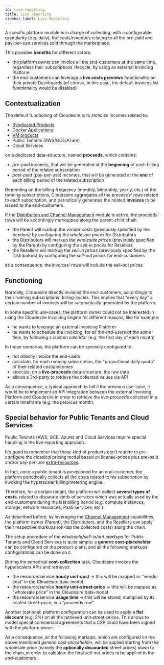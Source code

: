 ```yaml
---
id: live-reporting
title: Live Reporting
sidebar_label: Live Reporting
---
```

A specific platform module is in charge of collecting, with a configurable
granularity (e.g. daily), the costs/revenues relating to all the pre-paid and
pay-per-use services sold through the marketplace.

This provides **benefits** for different actors:

- the platform owner can invoice all the end-customers at the same time,
  regardless their subscriptions lifecycle, by using an external Invoicing
  Platform
- the end-customers can leverage a **live costs previews** functionality on
  their private Dashboards (of course, in this case, the default invoices list
  functionality would be disabled)

## Contextualization

The default functioning of Cloudesire is to _staticize_ incomes related to:

- [Syndicated Products](syndication.md)
- [Docker Applications](docker.md)
- [VM products](vm.md)
- Public Tenants (AWS/GCE/Azure)
- Cloud Services

on a dedicated data-structure, named **proceeds**, which contains:

- _pre-paid_ incomes, that will be generated at the **beginning** of each
  billing period of the related subscription
- _post-paid_ (pay-per-use) incomes, that will be generated at the **end** of
  each billing period of the related subscription

 Depending on the billing frequency (monthly, bimonthly, yearly, etc.) of
 the running subscriptions, Cloudesire aggregates all the _proceeds' rows_
 related to each subscription, and periodically generates the related
 **invoices** to be issued to the end-customers.

 If the [Distribution and Channel Management](channel.md) module is active,
 the proceeds' rows will be accordingly _markupped_ along the parent-child chain:

- the Parent will markup the _vendor costs_ (previously specified by the
   Vendors) by configuring the _wholesale prices_ for Distributors
- the Distributors will markup the _wholesale prices_ (previously specified by
   the Parent) by configuring the _sell-in prices_ for Resellers
- the Resellers will markup the _sell-in prices_ (previously specified by the
   Distributors) by configuring the _sell-out prices_ for end-customers

as a consequence, the invoices' rows will include the sell-out prices.

## Functioning

Normally, Cloudesire directly invoices the end-customers, accordingly to their
running subscriptions' billing-cycles. This implies that "every day" a certain
number of invoices will be automatically generated by the platform.

In some specific use-cases, the platform owner could not be interested in using the
Cloudesire Invoicing Engine for different reasons, like for example:

- he wants to leverage an external Invoicing Platform
- he wants to schedule the invoicing, for *all the end-users at the same time*,
   by following a *custom calendar* (e.g. the first day of each month)

In those scenarios, the platform can be specially configured to:

- not directly invoice the end-users
- calculate, for each running subscription, the "proportional daily quota" of
  their related costs/incomes
- storicize, on a **live-proceeds** data-structure, the raw data
- allows a 3rd-party to retrieve the collected values via API

As a consequence, a typical approach to fulfill the previous use-case, it would
be to implement an API integration between the external Invoicing Platform and
Cloudesire in order to retrieve the *live-proceeds* collected in a certain
timeframe (e.g. the previous month).

## Special behavior for Public Tenants and Cloud Services

Public Tenants (AWS, GCE, Azure) and Cloud Services require special handling
in the live-reporting approach.

It's good to remember that those kind of products don't require to pre-configure
the *classical* pricing model based on license-prices plus pre-paid and/or
pay-per-use [extra-resources](onboarding-extra-resources.md).

In fact, once a public tenant is provisioned for an end-customer, the platform
periodically collects all the costs related to his subscription by invoking the
hyperscaler billing/metering engine.

Therefore, for a certain tenant, the platform will collect **several types of
costs**, related to disparate kinds of services which was actually used by the
end-customers during the last billing period (e.g. compute instances, storage,
network resources, PaaS services, etc.).

As described before, by leveraging the [Channel Management](channel.md)
capabilities, the platform owner (Parent), the Distributors, and the Resellers
can apply their respective *markups* (on-top the collected costs) along the
chain.

The setup procedure of the *wholesale/sell-in/out markups* for Public Tenants
and Cloud Services is quite simple: a **generic cost-placeholder** can be
configured on the product-plans, and all the following markups configurations
can be done on it.

During the periodical **cost-collection** task, Cloudesire invokes the
hyperscalers APIs and retrieves:

- the resource/service **hourly unit-cost** -> this will be mapped as "vendor
  cost" in the Cloudesire data-model
- the resource/service **hourly unit-street-price** -> this will be mapped as
  "wholesale price" in the Cloudesire data-model
- the resource/service **usage time** -> this will be stored, multiplied
  by its related street-price, in a "proceeds row"

Another (optional) platform configuration can be used to apply a
**flat discount** (e.g. 2%) on all the retrieved unit-street-prices.
This allows to model special commercial agreements that a CSP could
have been signed with the platform owner.

As a consequence, all the following markups, which are configured on
the above mentioned *generic cost-placeholder*, will be applied starting
from the wholesale price (namely the **optionally discounted** street
prices) down to the chain, in order to calculate the final sell-out
prices to be applied to the end-customers.

